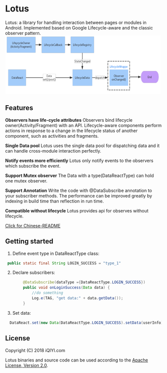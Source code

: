 # Lotus

Lotus: a library for handling interaction between pages or modules in Android. 
Implemented based on Google Lifecycle-aware and the classic observer pattern.
<br/>
<img src="data-react.png" width="500" height="187"/>

Features
-------------------

**Observers have life-cycle attributes**  Observers bind lifecycle owner(Activity/Fragment) with an API. Lifecycle-aware components perform actions in response to a change in the lifecycle status of another component, such as activities and fragments.

**Single Data pool** Lotus uses the single data pool for dispatching data and it can handle cross-module interaction perfectly. 

**Notify events more efficiently** Lotus only notify events to the observers which    subscribe the event.

**Support Mutex observer** The Data with a type(DataReactType) can hold one mutex observer.

**Support Annotation** Write the code with @DataSubscribe annotation to your subscriber methods. The performance can be improved greatly by indexing in build time than reflection in run time.

**Compatible without lifecycle** Lotus provides api for observes without lifecycle.

[Click for Chinese-README](media/15155014289431/Chinese-README.md)

Getting started
-------------------

1. Define event type in DataReactType class:

```java
 public static final String LOGIN_SUCCESS = "type_1"
```
2. Declare subscribers:
 
```java
        @DataSubscribe(dataType ={DataReactType.LOGIN_SUCCESS})
        public void onLoginSuccess(Data data) { 
            //do something
            Log.e(TAG, "get data:" + data.getData());
        } 
```
3. Set data:

```java
  DataReact.set(new Data(DataReactType.LOGIN_SUCCESS).setData(userInfo));
```


License
-------------------

Copyright (C) 2018 iQIYI.com

Lotus binaries and source code can be used according to the [Apache License, Version 2.0](LICENSE).



